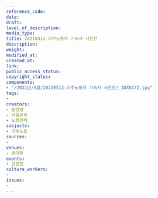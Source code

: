 ```yaml
---
reference_code: 
date: 
draft: 
level_of_description: 
media_type: 
title: 20210512-이주노동자 기숙사 사진전
description: 
weight: 
modified_at: 
created_at: 
link: 
public_access_status: 
copyright_status: 
components:
- "/2021년/5월/20210512-이주노동자 기숙사 사진전/_1DX0172.jpg"
tags:
- 
creators:
- 총연맹
- 서울본부
- 노동단체
subjects:
- 이주노동
sources:
- 
venues:
- 동대문
events:
- 선전전
culture_workers:
- 
issues:
- 
---
```

